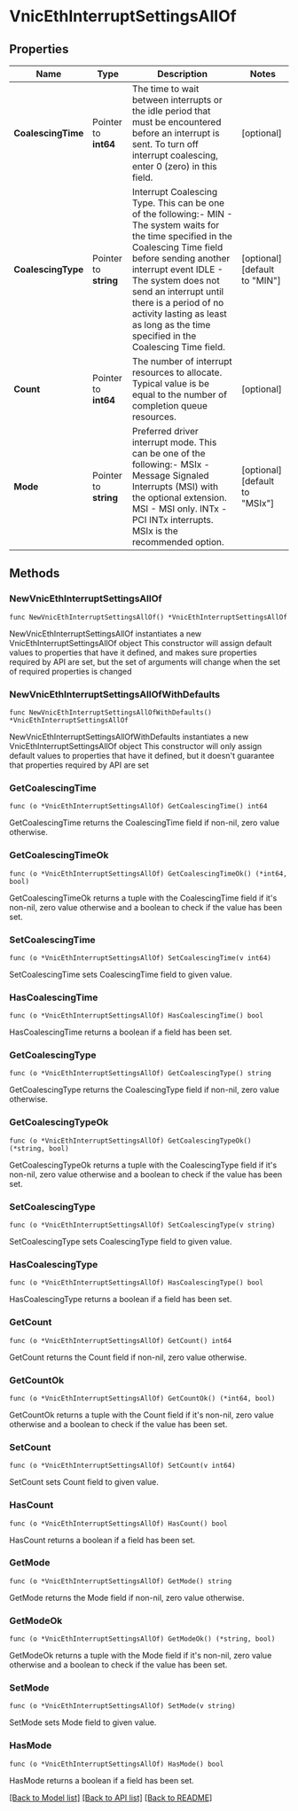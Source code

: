 # VnicEthInterruptSettingsAllOf

## Properties

Name | Type | Description | Notes
------------ | ------------- | ------------- | -------------
**CoalescingTime** | Pointer to **int64** | The time to wait between interrupts or the idle period that must be encountered before an interrupt is sent. To turn off interrupt coalescing, enter 0 (zero) in this field. | [optional] 
**CoalescingType** | Pointer to **string** | Interrupt Coalescing Type. This can be one of the following:- MIN  - The system waits for the time specified in the Coalescing Time field before sending another interrupt event IDLE - The system does not send an interrupt until there is a period of no activity lasting as least as long as the time specified in the Coalescing Time field. | [optional] [default to "MIN"]
**Count** | Pointer to **int64** | The number of interrupt resources to allocate. Typical value is be equal to the number of completion queue resources. | [optional] 
**Mode** | Pointer to **string** | Preferred driver interrupt mode. This can be one of the following:- MSIx - Message Signaled Interrupts (MSI) with the optional extension. MSI  - MSI only. INTx - PCI INTx interrupts. MSIx is the recommended option. | [optional] [default to "MSIx"]

## Methods

### NewVnicEthInterruptSettingsAllOf

`func NewVnicEthInterruptSettingsAllOf() *VnicEthInterruptSettingsAllOf`

NewVnicEthInterruptSettingsAllOf instantiates a new VnicEthInterruptSettingsAllOf object
This constructor will assign default values to properties that have it defined,
and makes sure properties required by API are set, but the set of arguments
will change when the set of required properties is changed

### NewVnicEthInterruptSettingsAllOfWithDefaults

`func NewVnicEthInterruptSettingsAllOfWithDefaults() *VnicEthInterruptSettingsAllOf`

NewVnicEthInterruptSettingsAllOfWithDefaults instantiates a new VnicEthInterruptSettingsAllOf object
This constructor will only assign default values to properties that have it defined,
but it doesn't guarantee that properties required by API are set

### GetCoalescingTime

`func (o *VnicEthInterruptSettingsAllOf) GetCoalescingTime() int64`

GetCoalescingTime returns the CoalescingTime field if non-nil, zero value otherwise.

### GetCoalescingTimeOk

`func (o *VnicEthInterruptSettingsAllOf) GetCoalescingTimeOk() (*int64, bool)`

GetCoalescingTimeOk returns a tuple with the CoalescingTime field if it's non-nil, zero value otherwise
and a boolean to check if the value has been set.

### SetCoalescingTime

`func (o *VnicEthInterruptSettingsAllOf) SetCoalescingTime(v int64)`

SetCoalescingTime sets CoalescingTime field to given value.

### HasCoalescingTime

`func (o *VnicEthInterruptSettingsAllOf) HasCoalescingTime() bool`

HasCoalescingTime returns a boolean if a field has been set.

### GetCoalescingType

`func (o *VnicEthInterruptSettingsAllOf) GetCoalescingType() string`

GetCoalescingType returns the CoalescingType field if non-nil, zero value otherwise.

### GetCoalescingTypeOk

`func (o *VnicEthInterruptSettingsAllOf) GetCoalescingTypeOk() (*string, bool)`

GetCoalescingTypeOk returns a tuple with the CoalescingType field if it's non-nil, zero value otherwise
and a boolean to check if the value has been set.

### SetCoalescingType

`func (o *VnicEthInterruptSettingsAllOf) SetCoalescingType(v string)`

SetCoalescingType sets CoalescingType field to given value.

### HasCoalescingType

`func (o *VnicEthInterruptSettingsAllOf) HasCoalescingType() bool`

HasCoalescingType returns a boolean if a field has been set.

### GetCount

`func (o *VnicEthInterruptSettingsAllOf) GetCount() int64`

GetCount returns the Count field if non-nil, zero value otherwise.

### GetCountOk

`func (o *VnicEthInterruptSettingsAllOf) GetCountOk() (*int64, bool)`

GetCountOk returns a tuple with the Count field if it's non-nil, zero value otherwise
and a boolean to check if the value has been set.

### SetCount

`func (o *VnicEthInterruptSettingsAllOf) SetCount(v int64)`

SetCount sets Count field to given value.

### HasCount

`func (o *VnicEthInterruptSettingsAllOf) HasCount() bool`

HasCount returns a boolean if a field has been set.

### GetMode

`func (o *VnicEthInterruptSettingsAllOf) GetMode() string`

GetMode returns the Mode field if non-nil, zero value otherwise.

### GetModeOk

`func (o *VnicEthInterruptSettingsAllOf) GetModeOk() (*string, bool)`

GetModeOk returns a tuple with the Mode field if it's non-nil, zero value otherwise
and a boolean to check if the value has been set.

### SetMode

`func (o *VnicEthInterruptSettingsAllOf) SetMode(v string)`

SetMode sets Mode field to given value.

### HasMode

`func (o *VnicEthInterruptSettingsAllOf) HasMode() bool`

HasMode returns a boolean if a field has been set.


[[Back to Model list]](../README.md#documentation-for-models) [[Back to API list]](../README.md#documentation-for-api-endpoints) [[Back to README]](../README.md)


